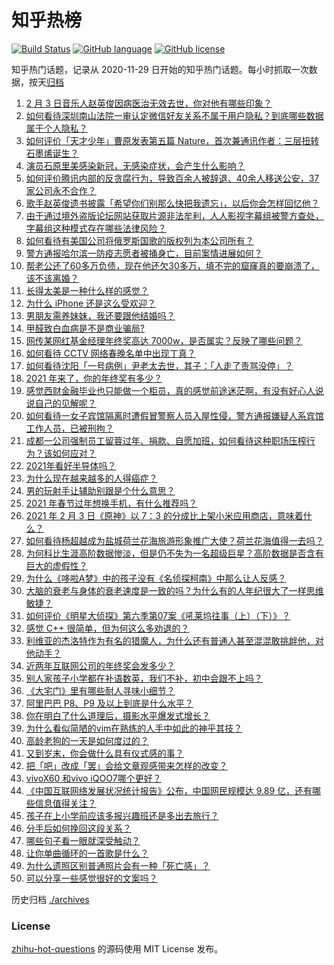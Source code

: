 # 知乎热榜
[![Build Status](https://github.com/ToWeLong/zhihu-hot-questions/workflows/CI/badge.svg)](https://github.com/ToWeLong/zhihu-hot-questions/actions)
[![GitHub language](https://img.shields.io/badge/language-golang-orange.svg)](https://golang.org/)
[![GitHub license](https://img.shields.io/github/license/ToWeLong/zhihu-hot-questions)](https://github.com/ToWeLong/zhihu-hot-questions/blob/main/LICENSE)

知乎热门话题，记录从 2020-11-29 日开始的知乎热门话题。每小时抓取一次数据，按天[归档](./archives)

<!-- BEGIN -->

1. [2 月 3 日音乐人赵英俊因病医治无效去世，你对他有哪些印象？](https://www.zhihu.com/question/442674208)
1. [如何看待深圳南山法院一审认定微信好友关系不属于用户隐私？到底哪些数据属于个人隐私？](https://www.zhihu.com/question/442675687)
1. [如何评价「天才少年」曹原发表第五篇 Nature，首次兼通讯作者：三层扭转石墨烯诞生？](https://www.zhihu.com/question/442476320)
1. [演员石原里美感染新冠，无感染症状，会产生什么影响？](https://www.zhihu.com/question/442673754)
1. [如何评价腾讯内部的反贪腐行为，导致百余人被辞退、40余人移送公安，37家公司永不合作？](https://www.zhihu.com/question/442608030)
1. [歌手赵英俊遗书披露「希望你们别那么快把我遗忘」，以后你会怎样回忆他？](https://www.zhihu.com/question/442712118)
1. [由于通过境外盗版论坛网站获取片源非法牟利，人人影视字幕组被警方查处，字幕组这种模式存在哪些法律风险？](https://www.zhihu.com/question/442642962)
1. [如何看待有美国公司将俄罗斯国歌的版权列为本公司所有？](https://www.zhihu.com/question/442672930)
1. [警方通报哈尔滨一防疫志愿者被捅身亡，目前案情进展如何？](https://www.zhihu.com/question/442675092)
1. [帮老公还了60多万负债，现在他还欠30多万，填不完的窟窿真的要崩溃了，该不该离婚？](https://www.zhihu.com/question/442591037)
1. [长得太美是一种什么样的感觉？](https://www.zhihu.com/question/430297692)
1. [为什么 iPhone 还是这么受欢迎？](https://www.zhihu.com/question/430965272)
1. [男朋友需养妹妹，我还要跟他结婚吗？](https://www.zhihu.com/question/442413503)
1. [甲醛致白血病是不是商业骗局?](https://www.zhihu.com/question/321744926)
1. [网传某网红基金经理年终奖高达 7000w，是否属实？反映了哪些问题？](https://www.zhihu.com/question/442542362)
1. [如何看待 CCTV 网络春晚名单中出现丁真？](https://www.zhihu.com/question/441675732)
1. [如何看待沈阳「一号病例」尹老太去世，其子：「人走了责骂没停」？](https://www.zhihu.com/question/442659608)
1. [2021 年来了，你的年终奖有多少？](https://www.zhihu.com/question/434872123)
1. [感觉西财金融毕业也只能做一个柜员，真的感觉前途迷茫啊，有没有好心人说说自己的见解呢？](https://www.zhihu.com/question/438028834)
1. [如何看待一女子宾馆隔离时遭假冒警察人员入屋性侵，警方通报嫌疑人系宾馆工作人员，已被刑拘？](https://www.zhihu.com/question/442607584)
1. [成都一公司强制员工留蓉过年、捐款、自愿加班，如何看待这种职场压榨行为？该如何应对？](https://www.zhihu.com/question/442359622)
1. [2021年看好半导体吗？](https://www.zhihu.com/question/438239681)
1. [为什么现在越来越多的人得癌症？](https://www.zhihu.com/question/38845112)
1. [男的玩射手让辅助别跟是个什么意思？](https://www.zhihu.com/question/437755724)
1. [2021 年春节过年想换手机，有什么推荐吗？](https://www.zhihu.com/question/432813149)
1. [2021 年 2 月 3 日《原神》以 7：3 的分成比上架小米应用商店，意味着什么？](https://www.zhihu.com/question/442613928)
1. [如何看待杨超越成为盐城荷兰花海旅游形象推广大使？荷兰花海值得一去吗？](https://www.zhihu.com/question/442518012)
1. [为何科比生涯高阶数据惨淡，但是仍不失为一名超级巨星？高阶数据是否含有巨大的虚假性？](https://www.zhihu.com/question/442276628)
1. [为什么《哆啦A梦》中的孩子没有《名侦探柯南》中那么让人反感？](https://www.zhihu.com/question/60478498)
1. [大脑的衰老与身体的衰老速度是一致的吗？为什么有的人年纪很大了一样思维敏捷？](https://www.zhihu.com/question/50168841)
1. [如何评价《明星大侦探》第六季第07案《吼莱坞往事（上）（下）》？](https://www.zhihu.com/question/442309787)
1. [感觉 C++ 很简单，但为何这么多劝退的？](https://www.zhihu.com/question/442382012)
1. [利维亚的杰洛特作为有名的猎魔人，为什么还有普通人甚至混混敢挑衅他，对他动手？](https://www.zhihu.com/question/437451519)
1. [近两年互联网公司的年终奖会发多少？](https://www.zhihu.com/question/27674384)
1. [别人家孩子小学都在补语数英，我们不补，初中会跟不上吗？](https://www.zhihu.com/question/437581262)
1. [《大宅门》里有哪些耐人寻味小细节？](https://www.zhihu.com/question/368512840)
1. [阿里巴巴 P8、P9 及以上到底是什么水平？](https://www.zhihu.com/question/29834375)
1. [你在明白了什么道理后，摄影水平爆发式增长？](https://www.zhihu.com/question/438725584)
1. [为什么看似简陋的vim在熟练的人手中如此的神乎其技？](https://www.zhihu.com/question/433183204)
1. [高龄老狗的一天是如何度过的？](https://www.zhihu.com/question/48623504)
1. [又到岁末，你会做什么具有仪式感的事？](https://www.zhihu.com/question/441849199)
1. [把「吧」改成「罢」会给文章观感带来怎样的改变？](https://www.zhihu.com/question/440770174)
1. [vivoX60 和vivo iQOO7哪个更好？](https://www.zhihu.com/question/438931616)
1. [《中国互联网络发展状况统计报告》公布，中国网民规模达 9.89 亿，还有哪些信息值得关注？](https://www.zhihu.com/question/442612392)
1. [孩子在上小学前应该多报兴趣班还是多出去旅行？](https://www.zhihu.com/question/441544222)
1. [分手后如何挽回这段关系？](https://www.zhihu.com/question/296545005)
1. [哪些句子看一眼就深受触动？](https://www.zhihu.com/question/434160556)
1. [让你单曲循环的一首歌是什么？](https://www.zhihu.com/question/442192555)
1. [为什么遗照区别普通照片会有一种「死亡感」？](https://www.zhihu.com/question/441598646)
1. [可以分享一些感觉很好的文案吗？](https://www.zhihu.com/question/439096294)

<!-- END -->

历史归档 [./archives](./archives)


### License
[zhihu-hot-questions](https://github.com/towelong/zhihu-hot-questions) 的源码使用 MIT License 发布。